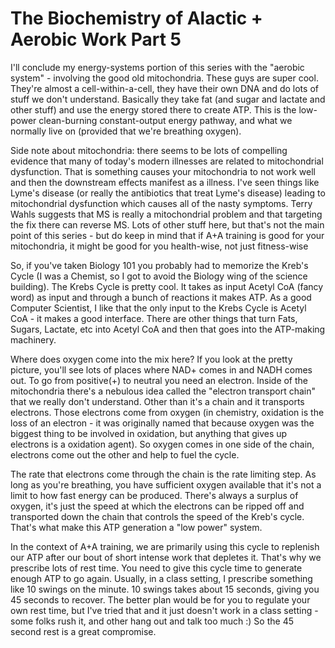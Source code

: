 # The Biochemistry of Alactic + Aerobic Work Part 5

I'll conclude my energy-systems portion of this series with the "aerobic system" - involving the good old mitochondria. These guys are super cool. They're almost a cell-within-a-cell, they have their own DNA and do lots of stuff we don't understand. Basically they take fat (and sugar and lactate and other stuff) and use the energy stored there to create ATP. This is the low-power clean-burning constant-output energy pathway, and what we normally live on (provided that we're breathing oxygen).

Side note about mitochondria: there seems to be lots of compelling evidence that many of today's modern illnesses are related to mitochondrial dysfunction. That is something causes your mitochondria to not work well and then the downstream effects manifest as a illness. I've seen things like Lyme's disease (or really the antibiotics that treat Lyme's disease) leading to mitochondrial dysfunction which causes all of the nasty symptoms. Terry Wahls suggests that MS is really a mitochondrial problem and that targeting the fix there can reverse MS. Lots of other stuff here, but that's not the main point of this series - but do keep in mind that if A+A training is good for your mitochondria, it might be good for you health-wise, not just fitness-wise

So, if you've taken Biology 101 you probably had to memorize the Kreb's Cycle (I was a Chemist, so I got to avoid the Biology wing of the science building). The Krebs Cycle is pretty cool. It takes as input Acetyl CoA (fancy word) as input and through a bunch of reactions it makes ATP. As a good Computer Scientist, I like that the only input to the Krebs Cycle is Acetyl CoA - it makes a good interface. There are other things that turn Fats, Sugars, Lactate, etc into Acetyl CoA and then that goes into the ATP-making machinery.

Where does oxygen come into the mix here? If you look at the pretty picture, you'll see lots of places where NAD+ comes in and NADH comes out. To go from positive(+) to neutral you need an electron. Inside of the mitochondria there's a nebulous idea called the "electron transport chain" that we really don't understand. Other than it's a chain and it transports electrons. Those electrons come from oxygen (in chemistry, oxidation is the loss of an electron - it was originally named that because oxygen was the biggest thing to be involved in oxidation, but anything that gives up electrons is a oxidation agent). So oxygen comes in one side of the chain, electrons come out the other and help to fuel the cycle.

The rate that electrons come through the chain is the rate limiting step. As long as you're breathing, you have sufficient oxygen available that it's not a limit to how fast energy can be produced. There's always a surplus of oxygen, it's just the speed at which the electrons can be ripped off and transported down the chain that controls the speed of the Kreb's cycle. That's what make this ATP generation a "low power" system.

In the context of A+A training, we are primarily using this cycle to replenish our ATP after our bout of short intense work that depletes it. That's why we prescribe lots of rest time. You need to give this cycle time to generate enough ATP to go again. Usually, in a class setting, I prescribe something like 10 swings on the minute. 10 swings takes about 15 seconds, giving you 45 seconds to recover. The better plan would be for you to regulate your own rest time, but I've tried that and it just doesn't work in a class setting - some folks rush it, and other hang out and talk too much :) So the 45 second rest is a great compromise.